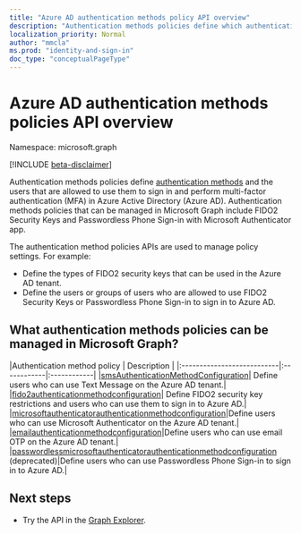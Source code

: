 ```yaml
---
title: "Azure AD authentication methods policy API overview"
description: "Authentication methods policies define which authentication methods can be used by users in Azure AD."
localization_priority: Normal
author: "mmcla"
ms.prod: "identity-and-sign-in"
doc_type: "conceptualPageType"
---
```


# Azure AD authentication methods policies API overview

Namespace: microsoft.graph

[!INCLUDE [beta-disclaimer](../../includes/beta-disclaimer.md)]

Authentication methods policies define [authentication methods](/azure/active-directory/authentication/concept-authentication-methods) and the users that are allowed to use them to sign in and perform multi-factor authentication (MFA) in Azure Active Directory (Azure AD). Authentication methods policies that can be managed in Microsoft Graph include FIDO2 Security Keys and Passwordless Phone Sign-in with Microsoft Authenticator app.

The authentication method policies APIs are used to manage policy settings. For example:

* Define the types of FIDO2 security keys that can be used in the Azure AD tenant.
* Define the users or groups of users who are allowed to use FIDO2 Security Keys or Passwordless Phone Sign-in to sign in to Azure AD.

## What authentication methods policies can be managed in Microsoft Graph?

|Authentication method policy       | Description |
|:---------------------------|:------------|:------------|
|[smsAuthenticationMethodConfiguration](smsAuthenticationMethodConfiguration.md)| Define users who can use Text Message on the Azure AD tenant.|
|[fido2authenticationmethodconfiguration](fido2authenticationmethodconfiguration.md)| Define FIDO2 security key restrictions and users who can use them to sign in to Azure AD.|
|[microsoftauthenticatorauthenticationmethodconfiguration](microsoftauthenticatorauthenticationmethodconfiguration.md)|Define users who can use Microsoft Authenticator on the Azure AD tenant.|
|[emailauthenticationmethodconfiguration](emailauthenticationmethodconfiguration.md)|Define users who can use email OTP on the Azure AD tenant.|
|[passwordlessmicrosoftauthenticatorauthenticationmethodconfiguration](passwordlessmicrosoftauthenticatorauthenticationmethodconfiguration.md) (deprecated)|Define users who can use Passwordless Phone Sign-in to sign in to Azure AD.|

## Next steps

* Try the API in the [Graph Explorer](https://developer.microsoft.com/graph/graph-explorer).
